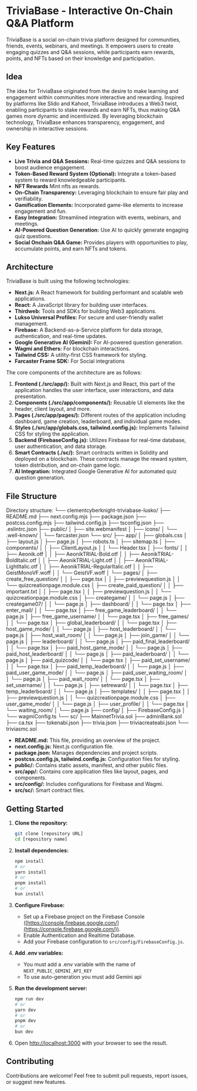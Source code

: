 # TriviaBase - Interactive On-Chain Q&A Platform

TriviaBase is a social on-chain trivia platform designed for communities, friends, events, webinars, and meetings. It empowers users to create engaging quizzes and Q&A sessions, while participants earn rewards, points, and NFTs based on their knowledge and participation.

## Idea

The idea for TriviaBase originated from the desire to make learning and engagement within communities more interactive and rewarding. Inspired by platforms like Slido and Kahoot, TriviaBase introduces a Web3 twist, enabling participants to stake rewards and earn NFTs, thus making Q&A games more dynamic and incentivized. By leveraging blockchain technology, TriviaBase enhances transparency, engagement, and ownership in interactive sessions.

## Key Features

*   **Live Trivia and Q&A Sessions:** Real-time quizzes and Q&A sessions to boost audience engagement.
*   **Token-Based Reward System (Optional):** Integrate a token-based system to reward knowledgeable participants.
*   **NFT Rewards** Mint nfts as rewards.
*   **On-Chain Transparency:** Leveraging blockchain to ensure fair play and verifiability.
*   **Gamification Elements:** Incorporated game-like elements to increase engagement and fun.
*   **Easy Integration:** Streamlined integration with events, webinars, and meetings.
*   **AI-Powered Question Generation:** Use AI to quickly generate engaging quiz questions.
*   **Social Onchain Q&A Game:** Provides players with opportunities to play, accumulate points, and earn NFTs and tokens.
## Architecture

TriviaBase is built using the following technologies:

*   **Next.js:** A React framework for building performant and scalable web applications.
*   **React:** A JavaScript library for building user interfaces.
*   **Thirdweb:** Tools and SDKs for building Web3 applications.
*   **Lukso Universal Profiles:** For secure and user-friendly wallet management.
*   **Firebase:** A Backend-as-a-Service platform for data storage, authentication, and real-time updates.
*   **Google Generative AI (Gemini):** For AI-powered question generation.
*   **Wagmi and Ethers:** For blockchain interactions.
*   **Tailwind CSS:** A utility-first CSS framework for styling.
*   **Farcaster Frame SDK:** For Social integrations

The core components of the architecture are as follows:

1.  **Frontend (./src/app/):** Built with Next.js and React, this part of the application handles the user interface, user interactions, and data presentation.
2.  **Components (./src/app/components/):** Reusable UI elements like the header, client layout, and more.
3.  **Pages (./src/app/pages/):** Different routes of the application including dashboard, game creation, leaderboard, and individual game modes.
4.  **Styles (./src/app/globals.css, tailwind.config.js):** Implements Tailwind CSS for styling the application.
5.  **Backend (FirebaseConfig.js):** Utilizes Firebase for real-time database, user authentication, and data storage.
6.  **Smart Contracts (./sc/):** Smart contracts written in Solidity and deployed on a blockchain. These contracts manage the reward system, token distribution, and on-chain game logic.
7.  **AI Integration:** Integrated Google Generative AI for automated quiz question generation.

## File Structure
Directory structure:
└── clementcyberknight-triviabase-lusko/
    ├── README.md
    ├── next.config.mjs
    ├── package.json
    ├── postcss.config.mjs
    ├── tailwind.config.js
    ├── tsconfig.json
    ├── .eslintrc.json
    ├── public/
    │   ├── site.webmanifest
    │   ├── icons/
    │   └── .well-known/
    │       └── farcaster.json
    └── src/
        ├── app/
        │   ├── globals.css
        │   ├── layout.js
        │   ├── page.js
        │   ├── robots.ts
        │   ├── sitemap.ts
        │   ├── components/
        │   │   ├── ClientLayout.js
        │   │   └── Header.tsx
        │   ├── fonts/
        │   │   ├── Aeonik.otf
        │   │   ├── AeonikTRIAL-Bold.otf
        │   │   ├── AeonikTRIAL-BoldItalic.otf
        │   │   ├── AeonikTRIAL-Light.otf
        │   │   ├── AeonikTRIAL-LightItalic.otf
        │   │   ├── AeonikTRIAL-RegularItalic.otf
        │   │   ├── GeistMonoVF.woff
        │   │   └── GeistVF.woff
        │   └── pages/
        │       ├── create_free_question/
        │       │   ├── page.tsx
        │       │   ├── previewquestion.js
        │       │   └── quizcreationpage.module.css
        │       ├── create_paid_question/
        │       │   ├── important.txt
        │       │   ├── page.tsx
        │       │   ├── previewquestion.js
        │       │   └── quizcreationpage.module.css
        │       ├── creategame/
        │       │   └── page.js
        │       ├── creategame07/
        │       │   └── page.js
        │       ├── dashboard/
        │       │   └── page.tsx
        │       ├── enter_mail/
        │       │   └── page.tsx
        │       ├── free_game_leaderboard/
        │       │   └── page.js
        │       ├── free_game_username/
        │       │   └── page.tsx
        │       ├── free_games/
        │       │   └── page.tsx
        │       ├── global_leaderboard/
        │       │   └── page.tsx
        │       ├── host_game_mode/
        │       │   └── page.js
        │       ├── host_leaderboard/
        │       │   └── page.js
        │       ├── host_wait_room/
        │       │   └── page.js
        │       ├── join_game/
        │       │   └── page.js
        │       ├── leaderboard/
        │       │   └── page.js
        │       ├── paid_final_leaderboard/
        │       │   └── page.tsx
        │       ├── paid_host_game_mode/
        │       │   └── page.js
        │       ├── paid_host_leaderboard/
        │       │   └── page.js
        │       ├── paid_leaderboard/
        │       │   └── page.js
        │       ├── paid_quizcode/
        │       │   └── page.tsx
        │       ├── paid_set_username/
        │       │   └── page.tsx
        │       ├── paid_temp_leaderboard/
        │       │   └── page.js
        │       ├── paid_user_game_mode/
        │       │   └── page.js
        │       ├── paid_user_waiting_room/
        │       │   └── page.js
        │       ├── paid_wait_room/
        │       │   └── page.tsx
        │       ├── set_username/
        │       │   └── page.js
        │       ├── setreward/
        │       │   └── page.tsx
        │       ├── temp_leaderboard/
        │       │   └── page.js
        │       ├── templates/
        │       │   ├── page.tsx
        │       │   ├── previewquestion.js
        │       │   └── quizcreationpage.module.css
        │       ├── user_game_mode/
        │       │   └── page.js
        │       ├── user_profile/
        │       │   └── page.tsx
        │       └── waiting_room/
        │           └── page.js
        ├── config/
        │   ├── FirebaseConfig.js
        │   └── wagmiConfig.ts
        └── sc/
            ├── MainnetTrivia.sol
            ├── adminBank.sol
            ├── ca.tsx
            ├── tokenabi.json
            ├── trivia.json
            ├── triviacreateabi.json
            └── triviasmc.sol
*   **README.md:** This file, providing an overview of the project.
*   **next.config.js:** Next.js configuration file.
*   **package.json:** Manages dependencies and project scripts.
*   **postcss.config.js, tailwind.config.js:** Configuration files for styling.
*   **public/:** Contains static assets, manifest, and other public files.
*   **src/app/:** Contains core application files like layout, pages, and components.
*   **src/config/:** Includes configurations for Firebase and Wagmi.
*   **src/sc/:** Smart contract files.

## Getting Started

1.  **Clone the repository:**

    ```bash
    git clone [repository URL]
    cd [repository name]
    ```

2.  **Install dependencies:**

    ```bash
    npm install
    # or
    yarn install
    # or
    pnpm install
    # or
    bun install
    ```

3.  **Configure Firebase:**
    *   Set up a Firebase project on the Firebase Console ([https://console.firebase.google.com/](https://console.firebase.google.com/)).
    *   Enable Authentication and Realtime Database.
    *   Add your Firebase configuration to `src/config/FirebaseConfig.js`.

4.  **Add .env variables:**
    * You must add a .env variable with the name of ```NEXT_PUBLIC_GEMINI_API_KEY```
    * To use auto-generation you must add Gemini api

5.  **Run the development server:**

    ```bash
    npm run dev
    # or
    yarn dev
    # or
    pnpm dev
    # or
    bun dev
    ```

6.  Open [http://localhost:3000](http://localhost:3000) with your browser to see the result.

## Contributing

Contributions are welcome! Feel free to submit pull requests, report issues, or suggest new features.
